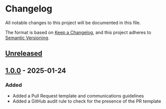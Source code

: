 # Changelog

All notable changes to this project will be documented in this file.

The format is based on [Keep a Changelog](https://keepachangelog.com/en/1.0.0/),
and this project adheres to [Semantic Versioning](https://semver.org/spec/v2.0.0.html).

## [Unreleased]

## [1.0.0] - 2025-01-24

### Added

- Added a Pull Request template and communications guidelines
- Added a GitHub audit rule to check for the presence of the PR template

[unreleased]: https://github.com/HealthDataInsight/way_of_working-pull_request_template-hdi/compare/v1.0.0...HEAD
[1.0.0]: https://github.com/HealthDataInsight/way_of_working-pull_request_template-hdi/releases/tag/v1.0.0

